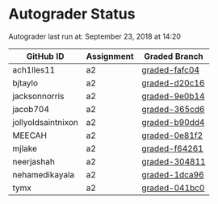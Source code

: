 # Autograder Status
Autograder last run at: September 23, 2018 at 14:20

| GitHub ID | Assignment | Graded Branch |
|-----------|------------|---------------|
| ach1lles11 | a2 | [graded-fafc04](https://github.com/Fall2018COMP401-001/a2-ach1lles11/tree/graded-fafc04) | 
| bjtaylo | a2 | [graded-d20c16](https://github.com/Fall2018COMP401-001/a2-bjtaylo/tree/graded-d20c16) | 
| jacksonnorris | a2 | [graded-9e0b14](https://github.com/Fall2018COMP401-001/a2-jacksonnorris/tree/graded-9e0b14) | 
| jacob704 | a2 | [graded-365cd6](https://github.com/Fall2018COMP401-001/a2-jacob704/tree/graded-365cd6) | 
| jollyoldsaintnixon | a2 | [graded-b90dd4](https://github.com/Fall2018COMP401-001/a2-jollyoldsaintnixon/tree/graded-b90dd4) | 
| MEECAH | a2 | [graded-0e81f2](https://github.com/Fall2018COMP401-001/a2-MEECAH/tree/graded-0e81f2) | 
| mjlake | a2 | [graded-f64261](https://github.com/Fall2018COMP401-001/a2-mjlake/tree/graded-f64261) | 
| neerjashah | a2 | [graded-304811](https://github.com/Fall2018COMP401-001/a2-neerjashah/tree/graded-304811) | 
| nehamedikayala | a2 | [graded-1dca96](https://github.com/Fall2018COMP401-001/a2-nehamedikayala/tree/graded-1dca96) | 
| tymx | a2 | [graded-041bc0](https://github.com/Fall2018COMP401-001/a2-tymx/tree/graded-041bc0) | 
